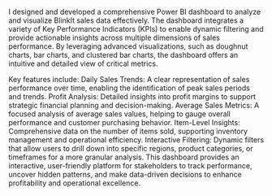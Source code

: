 I designed and developed a comprehensive Power BI dashboard to analyze and visualize BlinkIt sales data effectively. The dashboard integrates a variety of Key Performance Indicators (KPIs) to enable dynamic filtering and provide actionable insights across multiple dimensions of sales performance. By leveraging advanced visualizations, such as doughnut charts, bar charts, and clustered bar charts, the dashboard offers an intuitive and detailed view of critical metrics.

Key features include:
Daily Sales Trends: A clear representation of sales performance over time, enabling the identification of peak sales periods and trends.
Profit Analysis: Detailed insights into profit margins to support strategic financial planning and decision-making.
Average Sales Metrics: A focused analysis of average sales values, helping to gauge overall performance and customer purchasing behavior.
Item-Level Insights: Comprehensive data on the number of items sold, supporting inventory management and operational efficiency.
Interactive Filtering: Dynamic filters that allow users to drill down into specific regions, product categories, or timeframes for a more granular analysis.
This dashboard provides an interactive, user-friendly platform for stakeholders to track performance, uncover hidden patterns, and make data-driven decisions to enhance profitability and operational excellence.
